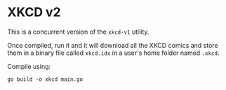 # XKCD v2
This is a concurrent version of the `xkcd-v1` utility.

Once compiled, run it and it will download all the XKCD comics and store them in a binary file called `xkcd.idx` in a user's home folder named `.xkcd`.

Compile using:

`go build -o xkcd main.go`